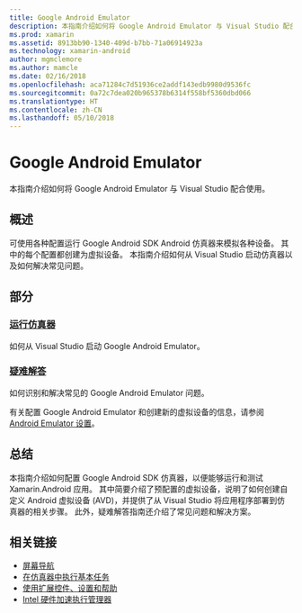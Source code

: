 ```yaml
---
title: Google Android Emulator
description: 本指南介绍如何将 Google Android Emulator 与 Visual Studio 配合使用。
ms.prod: xamarin
ms.assetid: 8913bb90-1340-409d-b7bb-71a06914923a
ms.technology: xamarin-android
author: mgmclemore
ms.author: mamcle
ms.date: 02/16/2018
ms.openlocfilehash: aca71284c7d51936ce2addf143edb9980d9536fc
ms.sourcegitcommit: 0a72c7dea020b965378b6314f558bf5360dbd066
ms.translationtype: HT
ms.contentlocale: zh-CN
ms.lasthandoff: 05/10/2018
---
```

# <a name="google-android-emulator"></a>Google Android Emulator

本指南介绍如何将 Google Android Emulator 与 Visual Studio 配合使用。


## <a name="overview"></a>概述

可使用各种配置运行 Google Android SDK Android 仿真器来模拟各种设备。 其中的每个配置都创建为虚拟设备。 本指南介绍如何从 Visual Studio 启动仿真器以及如何解决常见问题。


## <a name="sections"></a>部分

### <a name="running-the-emulatorandroiddeploy-testdebuggingandroid-sdk-emulatorrunning-the-emulatormd"></a>[运行仿真器](~/android/deploy-test/debugging/android-sdk-emulator/running-the-emulator.md)

如何从 Visual Studio 启动 Google Android Emulator。

### <a name="troubleshootingandroiddeploy-testdebuggingandroid-sdk-emulatortroubleshootingmd"></a>[疑难解答](~/android/deploy-test/debugging/android-sdk-emulator/troubleshooting.md)

如何识别和解决常见的 Google Android Emulator 问题。

有关配置 Google Android Emulator 和创建新的虚拟设备的信息，请参阅 [Android Emulator 设置](~/android/get-started/installation/android-emulator/index.md)。



## <a name="summary"></a>总结

本指南介绍如何配置 Google Android SDK 仿真器，以便能够运行和测试 Xamarin.Android 应用。 其中简要介绍了预配置的虚拟设备，说明了如何创建自定义 Android 虚拟设备 (AVD)，并提供了从 Visual Studio 将应用程序部署到仿真器的相关步骤。 此外，疑难解答指南还介绍了常见问题和解决方案。



## <a name="related-links"></a>相关链接

- [屏幕导航](https://developer.android.com/studio/run/emulator.html#navigate)
- [在仿真器中执行基本任务](https://developer.android.com/studio/run/emulator.html#tasks)
- [使用扩展控件、设置和帮助](https://developer.android.com/studio/run/emulator.html#extended)
- [Intel 硬件加速执行管理器](https://software.intel.com/en-us/android/articles/intel-hardware-accelerated-execution-manager)
